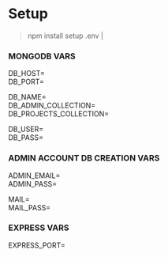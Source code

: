 # Setup

> npm install
> setup .env |

### MONGODB VARS
DB_HOST=<br />
DB_PORT=<br />

DB_NAME=<br />
DB_ADMIN_COLLECTION=<br />
DB_PROJECTS_COLLECTION=<br />

DB_USER=<br />
DB_PASS=<br />


### ADMIN ACCOUNT DB CREATION VARS
ADMIN_EMAIL=<br />
ADMIN_PASS=<br />

MAIL=<br />
MAIL_PASS=<br />

### EXPRESS VARS
EXPRESS_PORT=<br />